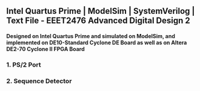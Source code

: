 ## Intel Quartus Prime | ModelSim | SystemVerilog | Text File - EEET2476 Advanced Digital Design 2

#### Designed on **Intel Quartus Prime** and simulated on **ModelSim**, and implemented on **DE10-Standard Cyclone DE Board** as well as on **Altera DE2-70 Cyclone II FPGA Board**

### 1. PS/2 Port

### 2. Sequence Detector

